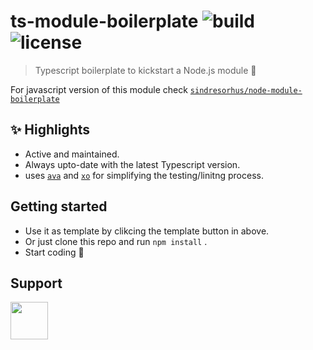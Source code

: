 # ts-module-boilerplate ![build](https://travis-ci.com/RocktimSaikia/ts-module-boilerplate.svg?branch=master) ![license](https://img.shields.io/github/license/rocktimsaikia/ts-module-boilerplate)

> Typescript boilerplate to kickstart a Node.js module :unicorn:

For javascript version of this module check [`sindresorhus/node-module-boilerplate`](https://github.com/sindresorhus/node-module-boilerplate)

## :sparkles: Highlights
- Active and maintained.
- Always upto-date with the latest Typescript version.
- uses [`ava`](https://github.com/avajs/ava/) and [`xo`](https://github.com/xojs/xo/) for simplifying the testing/linitng process.

## Getting started
- Use it as template by clikcing the template button in above.
- Or just clone this repo and run `npm install` .
- Start coding :rocket:


## Support

<a href="https://www.buymeacoffee.com/7BdaxfI"><img src="https://user-images.githubusercontent.com/33410545/95193575-a3b51b00-07f1-11eb-9bbb-90ea2e1018d7.png" height="60px"/></a>
